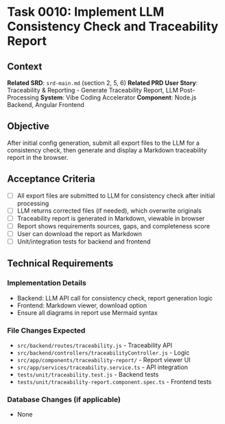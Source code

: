 # Task 0010: Implement LLM Consistency Check and Traceability Report

## Context
**Related SRD**: `srd-main.md` (section 2, 5, 6)
**Related PRD User Story**: Traceability & Reporting - Generate Traceability Report, LLM Post-Processing
**System**: Vibe Coding Accelerator
**Component**: Node.js Backend, Angular Frontend

## Objective
After initial config generation, submit all export files to the LLM for a consistency check, then generate and display a Markdown traceability report in the browser.

## Acceptance Criteria
- [ ] All export files are submitted to LLM for consistency check after initial processing
- [ ] LLM returns corrected files (if needed), which overwrite originals
- [ ] Traceability report is generated in Markdown, viewable in browser
- [ ] Report shows requirements sources, gaps, and completeness score
- [ ] User can download the report as Markdown
- [ ] Unit/integration tests for backend and frontend

## Technical Requirements
### Implementation Details
- Backend: LLM API call for consistency check, report generation logic
- Frontend: Markdown viewer, download option
- Ensure all diagrams in report use Mermaid syntax

### File Changes Expected
- `src/backend/routes/traceability.js` - Traceability API
- `src/backend/controllers/traceabilityController.js` - Logic
- `src/app/components/traceability-report/` - Report viewer UI
- `src/app/services/traceability.service.ts` - API integration
- `tests/unit/traceability.test.js` - Backend tests
- `tests/unit/traceability-report.component.spec.ts` - Frontend tests

### Database Changes (if applicable)
- None
